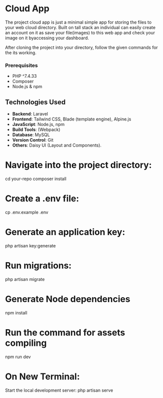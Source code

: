 # Cloud App

The project cloud app is just a minimal simple app for storing the files to your web cloud directory. Built on tall stack an individual can easily create an account on it as save your file(images) to this web app and check your image on it byaccessing your dashboard. 

After cloning the project into your directory, follow the given commands for the its working.


### Prerequisites
- PHP ^7.4.33
- Composer
- Node.js & npm


## Technologies Used

- **Backend**: Laravel
- **Frontend**: Tailwind CSS, Blade (template engine), Alpine.js
- **JavaScript**: Node.js, npm
- **Build Tools**: (Webpack)
- **Database**: MySQL
- **Version Control**: Git
- **Others**: Daisy UI (Layout and Components).


# Navigate into the project directory:

cd your-repo
composer install


# Create a .env file:
cp .env.example .env


# Generate an application key:
php artisan key:generate


# Run migrations:
php artisan migrate

# Generate Node dependencies
npm install

# Run the command for assets compiling
npm run dev

# On New Terminal:

Start the local development server:
php artisan serve
